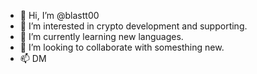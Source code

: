- 👋 Hi, I’m @blastt00
- 👀 I’m interested in crypto development and supporting. 
- 🌱 I’m currently learning new languages. 
- 💞️ I’m looking to collaborate with somesthing new.
- 📫 DM

<!---
blastt00/blastt00 is a ✨ special ✨ repository because its `README.md` (this file) appears on your GitHub profile.
You can click the Preview link to take a look at your changes.
--->
